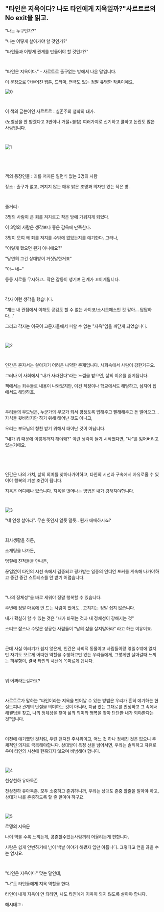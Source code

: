 ## "타인은 지옥이다? 나도 타인에게 지옥일까?"사르트르의 No exit을 읽고.

"나는 누구인가?"

"나는 어떻게 살아가야 할 것인가?"

"타인들과 어떻게 관계를 만들어야 할 것인가?"

​

"타인은 지옥이다." - 사르트르 출구없는 방에서 나온 말입니다.

이 문장으로 만들어진 웹툰, 드라마, 연극도 있는 정말 유명한 작품이에요.

![0](./asset/0.png)

​

이 책의 글쓴이인 사르트르 : 실존주의 철학의 대가.

(노벨상을 안 받겠다고 3번이나 거절+불참) 여러가지로 신기하고 쿨하고 논란도 많은 사람입니다.

​

![1](./asset/1.png)

​

​

책의 등장인물 : 죄를 저지른 일면식 없는 3명의 사람

장소 : 출구가 없고, 꺼지지 않는 매우 밝은 조명과 의자만 있는 작은 방.

​

줄거리 :

3명의 사람이 큰 죄를 저지르고 작은 방에 가둬지게 되었다.

이 3명의 사람은 생각보다 좋은 감옥에 만족한다.

3명이 모여 왜 죄를 저지를 수밖에 없었는지를 얘기한다. 그러나,

"이렇게 했으면 된거 아니에요?"

"당연히 그건 상대방이 거짓말한거죠"

"아~ 네~"

등등 서로를 무시하고.. 작은 갈등이 생기며 관계가 꼬이게됩니다.

​

각자 이런 생각을 했습니다.

"쟤는 내 관점에서 이해도 공감도 할 수 없는 사이코/소시오패스인 것 같아... 답답하다..."

그리고 각자는 이곳이 고문자들에서 피할 수 없는 "지옥"임을 깨닫게 되었습니다.

​

![2](./asset/2.png)

​

인간은 혼자서는 살아가기 어려운 나약한 존재입니다. 사회속에서 사람이 강한거구요.

그러나 이 사회에서 "내가 사라진다"라는 느낌을 받으면, 삶의 이유를 잃게됩니다.

책에서는 죄수들로 내용이 나와있지만, 이건 직장이나 학교에서도 해당하고, 심지어 집에서도 해당하죠.

​

우리들의 부모님은, 누군가의 부모가 되서 평생토록 밥해주고 빨래해주고 돈 벌어오고... 자식들 뒷바라지만 하기 위해 태어난 것도 아니고,

우리는 부모님의 칭찬 받기 위해서 태어난 것이 아닙니다.

"내가 뭐 때문에 이렇게까지 해야돼?" 이런 생각이 들기 시작했다면, "나"를 잃어버리고 있는거에요.

​

​

인간은 나의 가치, 삶의 의미를 찾아나가야하고, 타인의 시선과 구속에서 자유로울 수 있어야 행복의 기본 조건이 됩니다.

지옥은 어디에나 있습니다. 지옥을 벗어나는 방법은 내가 강해져야합니다.

​

![3](./asset/3.png)

"네 인생 살아라". 무슨 뜻인지 알듯 말듯.. 뭔가 애매하시죠?

​

회사생활을 하든,

소개팅을 나가든,

명절에 친척들을 만나든,

끊임없이 타인의 시선 속에서 검증되고 평가받는 일종의 인디언 포커를 계속해 나가야하고 중간 중간 스트레스를 안 받기 어렵습니다.

​

"나의 정체성"을 바로 세워야 정말 행복할 수 있습니다.

주변에 정말 마음에 안 드는 사람이 있어도.. 고치기는 정말 쉽지 않습니다.

내가 확실히 할 수 있는 것은 "내가 바뀌는 것과 내 정체성이 강해지는 것"

스티브 잡스나 수많은 성공한 사람들이 “남의 삶을 살지말아라” 라고 하는 이유이죠.

​

근데 사실 이러기가 쉽지 않은게, 인간은 사회적 동물이고 사람들이랑 엮일수밖에 없지만 자기도 모르게 어떠한 역할을 수행하고만 있는 우리들에게, 그렇게만 살아갈때 느끼는 허무함이, 결국 타인의 시선에 목마르게 됩니다.

​

뭐 어쩌라는걸까요?

​

사르트르가 말하는 "타인이라는 지옥을 벗어날 수 있는 방법은 우리가 흔히 얘기하는 현실도피나 관계의 단절을 의미하는 것이 아니라, 지금 있는 그대로를 인정하고 그 속에서 해결법을 찾고, 나의 정체성을 찾아 삶의 의미와 행복을 찾아 단단한 내가 되야한다는 것"입니다. 

​

이전에 얘기했던 것처럼, 우린 던져진 주사위이고, 어느 것 하나 정해진 것은 없으니 주체적인 의지로 극복해야합니다. 상대방이 특정 선을 넘어서면, 우리는 솔직하고 자유로우며 타인의 시선에 현혹되지 않으며 비범해야 합니다.

​

![4](./asset/4.png)

천상천하 유아독존​

천상천하 유아독존. 모두 소중하고 존귀하니까, 우리는 상대도 존중 할줄을 알아야 하고, 상대가 나를 존중하도록 할 줄 알아야 하구요.

​

![5](./asset/5.png)

로댕의 지옥문​

나이 먹을 수록 느끼는게, 공존할수있는사람끼리 어울리는게 편합니다.

사람은 쉽게 안변하기에 남이 백날 이야기 해봤자 입만 아픕니다. 그렇다고 연을 끊을 수는 없지요.

​

"타인은 지옥이다" 맞는 말인데,

"나"도 타인들에게 지옥 역할을 한다.

타인이 내게 지옥이 안 되려면, 나도 타인에게 지옥이 되지 않도록 살아야 합니다.

 해시태그 : 